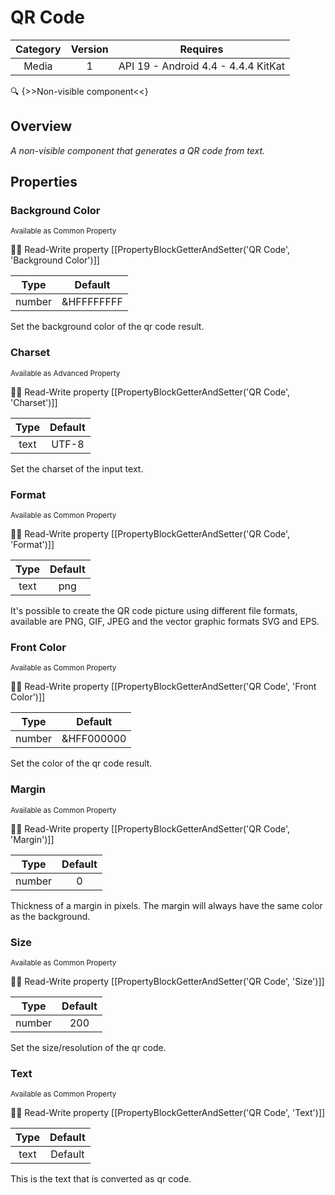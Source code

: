 # QR Code

| Category | Version | Requires |
|:--------:|:-------:|:--------:|
|Media|1|API 19 - Android 4.4 - 4.4.4 KitKat|

:mag: {>>Non-visible component<<}

## Overview

_A non-visible component that generates a QR code from text._

## Properties

### Background Color

<small>Available as Common Property</small>

:eyes::pencil: Read-Write property
[[PropertyBlockGetterAndSetter('QR Code', 'Background Color')]]

| Type | Default |
|:----:|:-------:|
|number|&HFFFFFFFF|

Set the background color of the qr code result.

### Charset

<small>Available as Advanced Property</small>

:eyes::pencil: Read-Write property
[[PropertyBlockGetterAndSetter('QR Code', 'Charset')]]

| Type | Default |
|:----:|:-------:|
|text|UTF-8|

Set the charset of the input text.

### Format

<small>Available as Common Property</small>

:eyes::pencil: Read-Write property
[[PropertyBlockGetterAndSetter('QR Code', 'Format')]]

| Type | Default |
|:----:|:-------:|
|text|png|

It's possible to create the QR code picture using different file formats, available are PNG, GIF, JPEG and the vector graphic formats SVG and EPS.

### Front Color

<small>Available as Common Property</small>

:eyes::pencil: Read-Write property
[[PropertyBlockGetterAndSetter('QR Code', 'Front Color')]]

| Type | Default |
|:----:|:-------:|
|number|&HFF000000|

Set the color of the qr code result.

### Margin

<small>Available as Common Property</small>

:eyes::pencil: Read-Write property
[[PropertyBlockGetterAndSetter('QR Code', 'Margin')]]

| Type | Default |
|:----:|:-------:|
|number|0|

Thickness of a margin in pixels. The margin will always have the same color as the background.

### Size

<small>Available as Common Property</small>

:eyes::pencil: Read-Write property
[[PropertyBlockGetterAndSetter('QR Code', 'Size')]]

| Type | Default |
|:----:|:-------:|
|number|200|

Set the size/resolution of the qr code.

### Text

<small>Available as Common Property</small>

:eyes::pencil: Read-Write property
[[PropertyBlockGetterAndSetter('QR Code', 'Text')]]

| Type | Default |
|:----:|:-------:|
|text|Default|

This is the text that is converted as qr code.